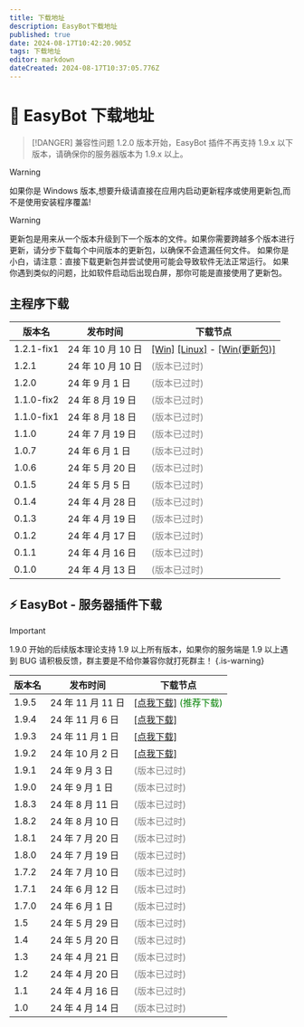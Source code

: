 ```yaml
---
title: 下载地址
description: EasyBot下载地址
published: true
date: 2024-08-17T10:42:20.905Z
tags: 下载地址
editor: markdown
dateCreated: 2024-08-17T10:37:05.776Z
---
```


# 🤖 EasyBot 下载地址

> [!DANGER] 兼容性问题
> 1.2.0 版本开始，EasyBot 插件不再支持 1.9.x 以下版本，请确保你的服务器版本为 1.9.x 以上。

> [!WARNING]
> 如果你是 Windows 版本,想要升级请直接在应用内启动更新程序或使用更新包,而不是使用安装程序覆盖!

> [!WARNING]
> 更新包是用来从一个版本升级到下一个版本的文件。如果你需要跨越多个版本进行更新，请分步下载每个中间版本的更新包，以确保不会遗漏任何文件。
> 如果你是小白，请注意：直接下载更新包并尝试使用可能会导致软件无法正常运行。
> 如果你遇到类似的问题，比如软件启动后出现白屏，那你可能是直接使用了更新包。

## 主程序下载

| 版本名     | 发布时间          | 下载节点                                                                                                                                                                                                                                                                  |
| ---------- | ----------------- | ------------------------------------------------------------------------------------------------------------------------------------------------------------------------------------------------------------------------------------------------------------------------- |
| 1.2.1-fix1 | 24 年 10 月 10 日 | [\[Win\]](https://alist.saklit.com/d/EasyBot/App/EasyBot-Installer-1.2.1-fix1.exe) [\[Linux\]](https://alist.saklit.com/d/EasyBot/App/EasyBot-Linux-1.2.1-fix1.tar.xz) - [\[Win(更新包)\]](https://alist.saklit.com/d/EasyBot/%E6%9B%B4%E6%96%B0%E5%8C%85/EasyBot_1_2_1_fix1_update.zip) |
| 1.2.1      | 24 年 10 月 10 日 | <label style="color:gray">(版本已过时)</label> |
| 1.2.0      | 24 年 9 月 1 日   | <label style="color:gray">(版本已过时)</label>                                                                                                                                                                                                                            |
| 1.1.0-fix2 | 24 年 8 月 19 日  | <label style="color:gray">(版本已过时)</label>                                                                                                                                                                                                                            |
| 1.1.0-fix1 | 24 年 8 月 18 日  | <label style="color:gray">(版本已过时)</label>                                                                                                                                                                                                                            |
| 1.1.0      | 24 年 7 月 19 日  | <label style="color:gray">(版本已过时)</label>                                                                                                                                                                                                                            |
| 1.0.7      | 24 年 6 月 1 日   | <label style="color:gray">(版本已过时)</label>                                                                                                                                                                                                                            |
| 1.0.6      | 24 年 5 月 20 日  | <label style="color:gray">(版本已过时)</label>                                                                                                                                                                                                                            |
| 0.1.5      | 24 年 5 月 5 日   | <label style="color:gray">(版本已过时)</label>                                                                                                                                                                                                                            |
| 0.1.4      | 24 年 4 月 28 日  | <label style="color:gray">(版本已过时)</label>                                                                                                                                                                                                                            |
| 0.1.3      | 24 年 4 月 19 日  | <label style="color:gray">(版本已过时)</label>                                                                                                                                                                                                                            |
| 0.1.2      | 24 年 4 月 17 日  | <label style="color:gray">(版本已过时)</label>                                                                                                                                                                                                                            |
| 0.1.1      | 24 年 4 月 16 日  | <label style="color:gray">(版本已过时)</label>                                                                                                                                                                                                                            |
| 0.1.0      | 24 年 4 月 13 日  | <label style="color:gray">(版本已过时)</label>                                                                                                                                                                                                                            |

## ⚡ EasyBot - 服务器插件下载

> [!IMPORTANT]
> 1.9.0 开始的后续版本理论支持 1.9 以上所有版本，如果你的服务端是 1.9 以上遇到 BUG 请积极反馈，群主要是不给你兼容你就打死群主！
> {.is-warning}

| 版本名 | 发布时间          | 下载节点                                                                                                                  |
| ------ | ----------------- | ------------------------------------------------------------------------------------------------------------------------- |
| 1.9.5  | 24 年 11 月 11 日 | [\[点我下载\]](https://alist.saklit.com/d/EasyBot/Plugin/EasyBot-1.9.5.jar) <label style="color:green">(推荐下载)</label> |
| 1.9.4  | 24 年 11 月 6 日  | [\[点我下载\]](https://alist.saklit.com/d/EasyBot/Plugin/EasyBot-1.9.4.jar)                                               |
| 1.9.3  | 24 年 11 月 1 日  | [\[点我下载\]](https://alist.saklit.com/d/EasyBot/Plugin/EasyBot-1.9.3.jar)                                               |
| 1.9.2  | 24 年 10 月 2 日  | [\[点我下载\]](https://alist.saklit.com/d/EasyBot/Plugin/EasyBot-1.9.2.jar)                                               |
| 1.9.1  | 24 年 9 月 3 日   | <label style="color:gray">(版本已过时)</label>                                                                            |
| 1.9.0  | 24 年 9 月 1 日   | <label style="color:gray">(版本已过时)</label>                                                                            |
| 1.8.3  | 24 年 8 月 11 日  | <label style="color:gray">(版本已过时)</label>                                                                            |
| 1.8.2  | 24 年 8 月 10 日  | <label style="color:gray">(版本已过时)</label>                                                                            |
| 1.8.1  | 24 年 7 月 20 日  | <label style="color:gray">(版本已过时)</label>                                                                            |
| 1.8.0  | 24 年 7 月 19 日  | <label style="color:gray">(版本已过时)</label>                                                                            |
| 1.7.2  | 24 年 7 月 10 日  | <label style="color:gray">(版本已过时)</label>                                                                            |
| 1.7.1  | 24 年 6 月 12 日  | <label style="color:gray">(版本已过时)</label>                                                                            |
| 1.7.0  | 24 年 6 月 1 日   | <label style="color:gray">(版本已过时)</label>                                                                            |
| 1.5    | 24 年 5 月 29 日  | <label style="color:gray">(版本已过时)</label>                                                                            |
| 1.4    | 24 年 5 月 20 日  | <label style="color:gray">(版本已过时)</label>                                                                            |
| 1.3    | 24 年 4 月 21 日  | <label style="color:gray">(版本已过时)</label>                                                                            |
| 1.2    | 24 年 4 月 20 日  | <label style="color:gray">(版本已过时)</label>                                                                            |
| 1.1    | 24 年 4 月 16 日  | <label style="color:gray">(版本已过时)</label>                                                                            |
| 1.0    | 24 年 4 月 14 日  | <label style="color:gray">(版本已过时)</label>                                                                            |
